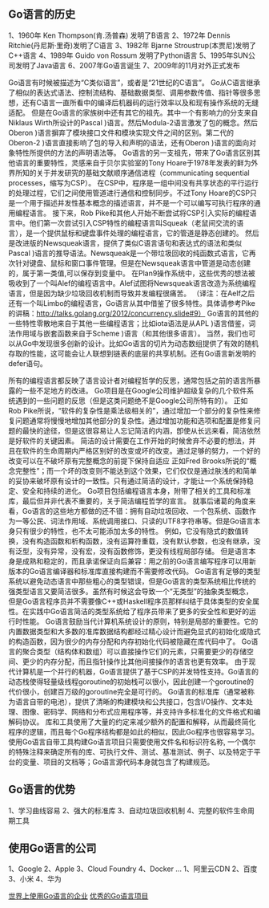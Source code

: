 


## Go语言的历史

1、1960年 Ken Thompson(肯.汤普森) 发明了B语言
2、1972年 Dennis Ritchie(丹尼斯·里奇)发明了C语言
3、1982年 Bjarne Stroustrup(本贾尼)发明了C++语言
4、1989年 Guido von Rossum 发明了Python语言
5、1995年SUN公司发明了Java语言
6、2007年Go语言诞生
7、2009年的11月对外正式发布


Go语言有时候被描述为“C类似语言”，或者是“21世纪的C语言”。
Go从C语言继承了相似的表达式语法、控制流结构、基础数据类型、调用参数传值、指针等很多思想，还有C语言一直所看中的编译后机器码的运行效率以及和现有操作系统的无缝适配。
但是在Go语言的家族树中还有其它的祖先。其中一个有影响力的分支来自Niklaus Wirth所设计的Pascal )语言。然后Modula-2语言激发了包的概念。然后Oberon )语言摒弃了模块接口文件和模块实现文件之间的区别。第二代的Oberon-2 )语言直接影响了包的导入和声明的语法，还有Oberon )语言的面向对象特性所提供的方法的声明语法等。
Go语言的另一支祖先，带来了Go语言区别其他语言的重要特性，灵感来自于贝尔实验室的Tony Hoare于1978年发表的鲜为外界所知的关于并发研究的基础文献顺序通信进程（communicating sequential processes，缩写为CSP）。
在CSP中，程序是一组中间没有共享状态的平行运行的处理过程，它们之间使用管道进行通信和控制同步。不过Tony Hoare的CSP只是一个用于描述并发性基本概念的描述语言，并不是一个可以编写可执行程序的通用编程语言。
接下来，Rob Pike和其他人开始不断尝试将CSP引入实际的编程语言中。他们第一次尝试引入CSP特性的编程语言叫Squeak（老鼠间交流的语言），是一个提供鼠标和键盘事件处理的编程语言，它的管道是静态创建的。
然后是改进版的Newsqueak语言，提供了类似C语言语句和表达式的语法和类似Pascal )语言的推导语法。Newsqueak是一个带垃圾回收的纯函数式语言，它再次针对键盘、鼠标和窗口事件管理。但是在Newsqueak语言中管道是动态创建的，属于第一类值,可以保存到变量中。
在Plan9操作系统中，这些优秀的想法被吸收到了一个叫Alef的编程语言中。Alef试图将Newsqueak语言改造为系统编程语言，但是因为缺少垃圾回收机制而导致并发编程很痛苦。
（译注：在Aelf之后还有一个叫Limbo的编程语言，Go语言从其中借鉴了很多特性。具体请参考Pike的讲稿：http://talks.golang.org/2012/concurrency.slide#9）
Go语言的其他的一些特性零散地来自于其他一些编程语言；比如iota语法是从APL )语言借鉴，词法作用域与嵌套函数来自于Scheme )语言（和其他很多语言）。
当然，我们也可以从Go中发现很多创新的设计。比如Go语言的切片为动态数组提供了有效的随机存取的性能，这可能会让人联想到链表的底层的共享机制。还有Go语言新发明的defer语句。


所有的编程语言都反映了语言设计者对编程哲学的反思，通常包括之前的语言所暴露的一些不足地方的改进。
Go项目是在Google公司维护超级复杂的几个软件系统遇到的一些问题的反思（但是这类问题绝不是Google公司所特有的）。
正如Rob Pike所说，“软件的复杂性是乘法级相关的”，通过增加一个部分的复杂性来修复问题通常将慢慢地增加其他部分的复杂性。通过增加功能和选项和配置是修复问题的最快的途径，但是这很容易让人忘记简洁的内涵，卽使从长远来看，简洁依然是好软件的关键因素。
简洁的设计需要在工作开始的时候舍弃不必要的想法，并且在软件的生命周期内严格区别好的改变或坏的改变。通过足够的努力，一个好的改变可以在不破坏原有完整概念的前提下保持自适应
正如Fred Brooks所说的“概念完整性”；而一个坏的改变则不能达到这个效果，它们仅仅是通过肤浅的和简单的妥协来破坏原有设计的一致性。只有通过简洁的设计，才能让一个系统保持稳定、安全和持续的进化。
Go项目包括编程语言本身，附带了相关的工具和标准库，最后但并非代表不重要的，关于简洁编程哲学的宣言。
就事后诸葛的角度来看，Go语言的这些地方都做的还不错：拥有自动垃圾回收、一个包系统、函数作为一等公民、词法作用域、系统调用接口、只读的UTF8字符串等。但是Go语言本身只有很少的特性，也不太可能添加太多的特性。
例如，它没有隐式的数值转换，没有构造函数和析构函数，没有运算符重载，没有默认参数，也没有继承，没有泛型，没有异常，没有宏，没有函数修饰，更没有线程局部存储。
但是语言本身是成熟和稳定的，而且承诺保证向后兼容：用之前的Go语言编写程序可以用新版本的Go语言编译器和标准库直接构建而不需要修改代码。
Go语言有足够的类型系统以避免动态语言中那些粗心的类型错误，但是Go语言的类型系统相比传统的强类型语言又要简洁很多。虽然有时候这会导致一个“无类型”的抽象类型概念，
但是Go语言程序员并不需要像C++或Haskell程序员那样纠结于具体类型的安全属性。在实践中Go语言简洁的类型系统给了程序员带来了更多的安全性和更好的运行时性能。
Go语言鼓励当代计算机系统设计的原则，特别是局部的重要性。它的内置数据类型和大多数的准库数据结构都经过精心设计而避免显式的初始化或隐式的构造函数，因为很少的内存分配和内存初始化代码被隐藏在库代码中了。
Go语言的聚合类型（结构体和数组）可以直接操作它们的元素，只需要更少的存储空间、更少的内存分配，而且指针操作比其他间接操作的语言也更有效率。
由于现代计算机是一个并行的机器，Go语言提供了基于CSP的并发特性支持。Go语言的动态栈使得轻量级线程goroutine的初始栈可以很小，因此创建一个goroutine的代价很小，创建百万级的goroutine完全是可行的。
Go语言的标准库（通常被称为语言自带的电池），提供了清晰的构建模块和公共接口，包含I/O操作、文本处理、图像、密码学、网络和分布式应用程序等，并支持许多标准化的文件格式和编解码协议。
库和工具使用了大量的约定来减少额外的配置和解释，从而最终简化程序的逻辑，而且每个Go程序结构都是如此的相似，因此Go程序也很容易学习。
使用Go语言自带工具构建Go语言项目只需要使用文件名和标识符名称, 一个偶尔的特殊注释来确定所有的库、可执行文件、测试、基准测试、例子、以及特定于平台的变量、项目的文档等；Go语言源代码本身就包含了构建规范。



## Go语言的优势

1、学习曲线容易
2、强大的标准库
3、自动垃圾回收机制
4、完整的软件生命周期工具

## 使用Go语言的公司

1、Google
2、Apple
3、Cloud Foundry
4、Docker
...
1、阿里云CDN
2、百度
3、小米
4、华为


[世界上使用Go语言的企业](https://github.com/golang/go/wiki/GoUsers)
[优秀的Go语言项目](https://github.com/avelino/awesome-go)